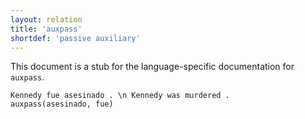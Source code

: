 ```yaml
---
layout: relation
title: 'auxpass'
shortdef: 'passive auxiliary'
---
```


This document is a stub for the language-specific documentation
for `auxpass`.

~~~ sdparse
Kennedy fue asesinado . \n Kennedy was murdered .
auxpass(asesinado, fue)
~~~
<!-- Interlanguage links updated Út zář 29 20:43:10 CEST 2020 -->
